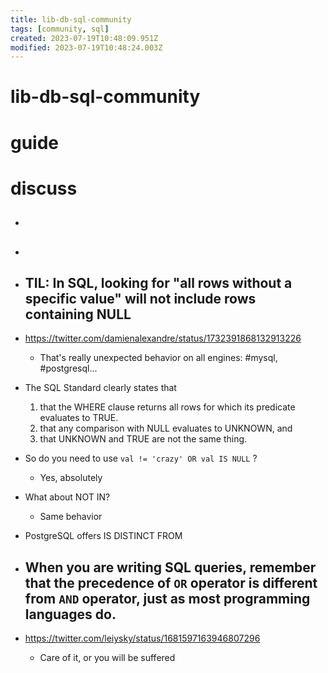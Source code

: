 ```yaml
---
title: lib-db-sql-community
tags: [community, sql]
created: 2023-07-19T10:48:09.951Z
modified: 2023-07-19T10:48:24.003Z
---
```


# lib-db-sql-community

# guide

# discuss
- ## 

- ## 

- ## TIL: In SQL, looking for "all rows without a specific value" will not include rows containing NULL 
- https://twitter.com/damienalexandre/status/1732391868132913226
  - That's really unexpected behavior on all engines: #mysql, #postgresql...

- The SQL Standard clearly states that 
  1. that the WHERE clause returns all rows for which its predicate evaluates to TRUE. 
  2. that any comparison with NULL evaluates to UNKNOWN, and
  3. that UNKNOWN and TRUE are not the same thing.

- So do you need to use `val != 'crazy' OR val IS NULL` ?
  - Yes, absolutely
- What about NOT IN?
  - Same behavior
- PostgreSQL offers IS DISTINCT FROM

- ## When you are writing SQL queries, remember that the precedence of `OR` operator is different from `AND` operator, just as most programming languages do. 
- https://twitter.com/leiysky/status/1681597163946807296
  - Care of it, or you will be suffered
